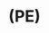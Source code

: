 ---
ee_id_thing: na
site: na
type: na
inv_num: 2022-043
add_credit:
url: 2022-043
title: "(PE)"
year: '2022'
display_year: '2022'
medium: Poly(methylene) "grab-and-go snacking bag", thermal laminating pouch
dims:
pitch: "“grab-and-go snacking” sandwich wrappings lemted in a thermal roll \nlamination
  machine."
ps:
live_url:
youtube:
related_code:
imgs: pe-2022-043-web-ih--NxKs.jpg
subheading:
download:
commission:
related:
layout: things-i-made
---